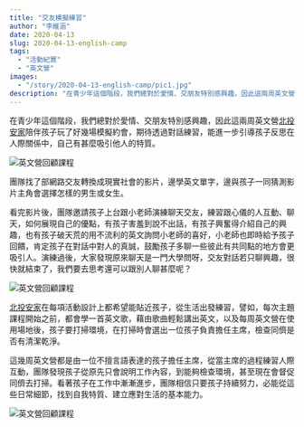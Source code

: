 ```yaml
---
title: "交友模擬練習"
author: "李維涵"
date: 2020-04-13
slug: 2020-04-13-english-camp
tags:
  - "活動紀實"
  - "英文營"
images: 
  - "/story/2020-04-13-english-camp/pic1.jpg"
description: "在青少年這個階段，我們總對於愛情、交朋友特別感興趣，因此這兩周英文營北投安家陪伴孩子玩了好幾場模擬約會，期待透過對話練習，能進一步引導孩子反思在人際關係中，自己有甚麼吸引他人的特質。"
---
```


在青少年這個階段，我們總對於愛情、交朋友特別感興趣，因此這兩周英文營<u>北投安家</u>陪伴孩子玩了好幾場模擬約會，期待透過對話練習，能進一步引導孩子反思在人際關係中，自己有甚麼吸引他人的特質。

![英文營回顧課程](pic1.jpg "英文營的課程進行")

團隊找了部網路交友轉換成現實社會的影片，邊學英文單字，邊與孩子一同猜測影片主角會選擇怎樣的男生或女生。

看完影片後，團隊邀請孩子上台跟小老師演練聊天交友，練習跟心儀的人互動、聊天，如何展現自己的優點，有孩子害羞到說不出話，有孩子興奮得介紹自己的興趣，也有孩子破天荒的用不流利的英文詢問小老師的喜好，小老師也即時給予孩子回饋，肯定孩子在對話中對人的真誠，鼓勵孩子多聊一些彼此有共同點的地方會更吸引人。演練過後，大家發現原來聊天是一門大學問呀，交友對話若只聊興趣，很快就結束了，我們要去思考還可以跟別人聊甚麼呢？

![英文營回顧課程](pic2.jpg "模擬實境對話")

<u>北投安家</u>在每項活動設計上都希望能貼近孩子，從生活出發練習，譬如，每次主題課程開始之前，都會學一首英文歌，藉由歌曲輕鬆講出英文，以及每周英文營在使用場地後，孩子要打掃環境，在打掃時會選出一位孩子負責擔任主席，檢查同儕是否有清潔乾淨。

這幾周英文營都是由一位不擅言語表達的孩子擔任主席，從當主席的過程練習人際互動，團隊發現孩子從原先只會說明工作內容，到能夠檢查環境，甚至現在會督促同儕去打掃。看著孩子在工作中漸漸進步，團隊相信只要孩子持續努力，必能從這些日常細節，找到自我特質、建立應對生活的基本能力。

![英文營回顧課程](pic3.jpg "在每次主題課程開始之前，都會學一首好聽的英文歌，透過英文歌曲輕鬆的認識英文")
